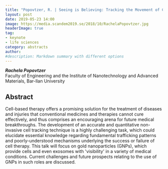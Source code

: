 ```yaml
---
title: "Popovtzer, R. | Seeing is Believing: Tracking the Movement of Cells Within Our Body"
layout: post
date: 2019-05-23 14:00
image: https://media.scandem2019.se/2018/10/RachelaPopovtzer.jpg
headerImage: true
tag:
- keynote
- life sciences
category: abstracts
author:
#description: Markdown summary with different options
---
```


_**Rachela Popovtzer**_<br/>
Faculty of Engineering and the Institute of Nanotechnology and Advanced Materials,
Bar-Ilan University<br/>

## Abstract

Cell-based therapy offers a promising solution for the treatment of diseases and injuries that conventional medicines and therapies cannot cure effectively, and thus comprises an encouraging arena for future medical breakthroughs. The development of an accurate and quantitative non-invasive cell tracking technique is a highly challenging task, which could elucidate essential knowledge regarding fundamental trafficking patterns and poorly-understood mechanisms underlying the success or failure of cell therapy. This talk will focus on gold nanoparticles (GNPs), which provide cells and even exosomes with 'visibility' in a variety of medical conditions. Current challenges and future prospects relating to the use of GNPs in such roles are discussed.<br/>
